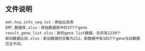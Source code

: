 ## 文件说明
    emt.hsa.info_seq.txt：原始出具库
    EMT_数据库.xlsx：原始数据库中的377个gene
    result_gene_list.xlsx：新的gene list数据，总共有1239个
    新旧数据比较.xlsx：新旧数据的交集为212，新数据中有1027个gene与旧数据
    完全不同。